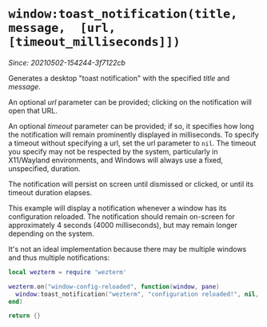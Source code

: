 # `window:toast_notification(title, message,  [url, [timeout_milliseconds]])`

*Since: 20210502-154244-3f7122cb*

Generates a desktop "toast notification" with the specified *title* and *message*.

An optional *url* parameter can be provided; clicking on the notification will
open that URL.

An optional *timeout* parameter can be provided; if so, it specifies how long
the notification will remain prominently displayed in milliseconds.  To specify
a timeout without specifying a url, set the url parameter to `nil`.  The timeout
you specify may not be respected by the system, particularly in X11/Wayland
environments, and Windows will always use a fixed, unspecified, duration.

The notification will persist on screen until dismissed or clicked, or until its
timeout duration elapses.

This example will display a notification whenever a window has its configuration
reloaded.  The notification should remain on-screen for approximately 4 seconds
(4000 milliseconds), but may remain longer depending on the system.

It's not an ideal implementation because there may be multiple windows and thus
multiple notifications:

```lua
local wezterm = require 'wezterm'

wezterm.on("window-config-reloaded", function(window, pane)
  window:toast_notification("wezterm", "configuration reloaded!", nil, 4000)
end)

return {}
```
